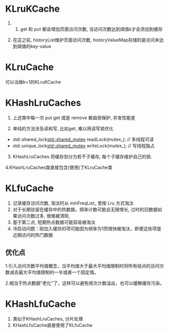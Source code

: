 
# KLruKCache
1. 1. get 和 put 都会增加页面访问次数, 当访问次数达到阈值k才会添加到缓存

2. 在这之前, historyList维护页面访问次数, historyValueMap存储的是访问未达到阈值的key-value
# KLruCache
可以当做k=1的KLruKCache
# KHashLruCaches
1. 上述类中每一次 put get 或是 remove 都由锁保护, 并发性能差

2. 单纯的方法涉及读和写, 比如get, 难以用读写锁优化

- std::shared_lock<std::shared_mutex> readLock(mutex_); // 多线程可读
- std::unique_lock<std::shared_mutex> writeLock(mutex_); // 写线程独占

3. KHashLruCaches 将缓存划分为若干子缓存, 每个子缓存维护自己的锁.

4.KHashLruCaches类直接包含(使用)了KLruCache类


# KLfuCache
1. 记录缓存访问次数, 淘汰时从 minFreqList_ 里按 Lru 方式淘汰
2. 对于长期驻留在缓存中的热数据，频率计数可能会无限增长, 过时的旧数据如果访问次数过多, 很难被清除, 
3. 基于第二点, 短期热点数据可能容易被淘汰
4. 冷启动问题：刚加入缓存的项可能因为频率为1而很快被淘汰，即便这些项是近期访问的热门数据
## 优化点
1.引入访问次数平均值概念，当平均值大于最大平均值限制时将所有结点的访问次数减去最大平均值限制的一半或者一个固定值。

2.相当于热点数据“老化”了，这样可以避免频次计数溢出，也可以缓解缓存污染。

# KHashLfuCache
1. 类似于KHashLruCaches, 分片处理
2. KHashLfuCache直接使用了KLfuCache
